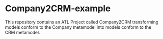 # Company2CRM-example
This repository contains an ATL Project called Company2CRM transforming models conform to the Company metamodel into models conform to the CRM metamodel.
